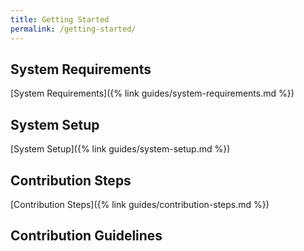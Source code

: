 ```yaml
---
title: Getting Started
permalink: /getting-started/
---
```


## System Requirements

[System Requirements]({% link guides/system-requirements.md %})

## System Setup

[System Setup]({% link guides/system-setup.md %})

## Contribution Steps

[Contribution Steps]({% link guides/contribution-steps.md %})

## Contribution Guidelines
